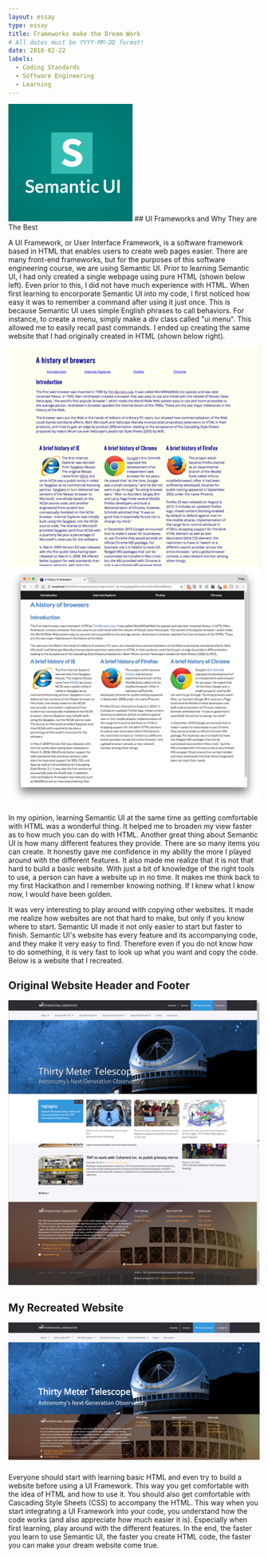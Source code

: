 ```yaml
---
layout: essay
type: essay
title: Frameworks make the Dream Work
# All dates must be YYYY-MM-DD format!
date: 2018-02-22
labels:
  - Coding Standards
  - Software Engineering
  - Learning
---
```


<img class="ui small right floated image" src="../images/Semantic-UI.png">
## UI Frameworks and Why They are The Best

A UI Framework, or User Interface Framework, is a software framework based in HTML that enables users to create web pages easier.  There are many front-end frameworks, but for the purposes of this software engineering course, we are using Semantic UI.  Prior to learning Semantic UI, I had only created a single webpage using pure HTML (shown below left).  Even prior to this, I did not have much experience with HTML.  When first learning to encorporate Semantic UI into my code, I first noticed how easy it was to remember a command after using it just once.  This is because Semantic UI uses simple English phrases to call behaviors.  For instance, to create a menu, simply make a div class called "ui menu".  This allowed me to easily recall past commands.  I ended up creating the same website that I had originally created in HTML (shown below right).

<img class="ui medium left floated image" src="../images/Browser-History.png"><img class="ui medium right image" src="../images/Browser-History-UI.png">

In my opinion, learning Semantic UI at the same time as getting comfortable with HTML was a wonderful thing.  It helped me to broaden my view faster as to how much you can do with HTML.  Another great thing about Semantic UI is how many different features they provide.  There are so many items you can create.  It honestly gave me confidence in my ability the more I played around with the different features.  It also made me realize that it is not that hard to build a basic website.  With just a bit of knowledge of the right tools to use, a person can have a website up in no time.  It makes me think back to my first Hackathon and I remember knowing nothing.  If I knew what I know now, I would have been golden.  

It was very interesting to play around with copying other websites.  It made me realize how websites are not that hard to make, but only if you know where to start.  Semantic UI made it not only easier to start but faster to finish.  Semantic UI's website has every feature and its accompanying code, and they make it very easy to find.  Therefore even if you do not know how to do something, it is very fast to look up what you want and copy the code.  Below is a website that I recreated.

## Original Website Header and Footer

<img class="ui medium left floated image" src="../images/TMT-Before-Header.png"><img class="ui medium right image" src="../images/TMT-Before-Footer.png">

## My Recreated Website
<img class="ui large image" src="../images/TMT-After.png">

Everyone should start with learning basic HTML and even try to build a website before using a UI Framework.  This way you get comfortable with the idea of HTML and how to use it.  You should also get comfortable with Cascading Style Sheets (CSS) to accompany the HTML.  This way when you start integrating a UI Framework into your code, you understand how the code works (and also appreciate how much easier it is).  Especially when first learning, play around with the different features.  In the end, the faster you learn to use Semantic UI, the faster you create HTML code, the faster you can make your dream website come true.

